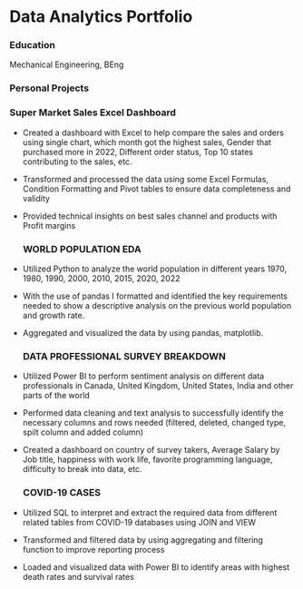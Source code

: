 # Data Analytics Portfolio

### Education
Mechanical Engineering, BEng

### Personal Projects

### Super Market Sales Excel Dashboard
- Created a dashboard with Excel to help compare the sales and orders using single chart, which month got the highest sales, Gender that purchased more in 2022, Different order status, Top 10 states contributing to the sales, etc.
- Transformed and processed the data using some Excel Formulas, Condition Formatting and Pivot tables to ensure data completeness and validity
- Provided technical insights on best sales channel and products with Profit margins

  ### WORLD POPULATION EDA 
- Utilized Python to analyze the world population in different years 1970, 1980, 1990, 2000, 2010, 2015, 2020, 2022
- With the use of pandas I formatted and identified the key requirements needed to show a descriptive analysis on the previous world population and growth rate.
- Aggregated and visualized the data by using pandas, matplotlib.

   ### DATA PROFESSIONAL SURVEY BREAKDOWN
- Utilized Power BI to perform sentiment analysis on different data professionals in Canada, United Kingdom, United States, India and other parts of the world
- Performed data cleaning and text analysis to successfully identify the necessary columns and rows needed (filtered, deleted, changed type, spilt column and added column)
- Created a dashboard on country of survey takers, Average Salary by Job title, happiness with work life, favorite programming language, difficulty to break into data, etc.
  
     ### COVID-19 CASES
- Utilized SQL to interpret and extract the required data from different related tables from COVID-19 databases using JOIN and VIEW
- Transformed and filtered data by using aggregating and filtering function to improve reporting process
- Loaded and visualized data with Power BI to identify areas with highest death rates and survival rates
